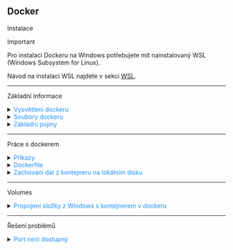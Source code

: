 ## Docker

Instalace

> [!IMPORTANT]
> Pro instalaci Dockeru na Windows potřebujete mít nainstalovaný WSL (Windows Subsystem for Linux).
>
> Návod na instalaci WSL najdete v sekci [WSL](wsl.md).

---

Základní informace

<details>
<summary><span style="color:#1E90FF;">Vysvětlení dockeru</span></summary>

- **Docker** je platforma pro vývoj, doručování a běh aplikací pomocí kontejnerizace.

- Izoluje aplikace se všemi jejími knihovnami, konfiguračními soubory a dalšími závislými soubory do kontejnerů.

  > [!NOTE]
  > Kontejnery zajišťují, že aplikace mohou být spuštěny v jakémkoli prostředí.

- Docker se stará o celý životní cyklus kontejnerů.

  **Kontejner** ➜ **Vytvoření** ➜ **Spuštění** ➜ **Zastavení**

  > [!TIP]
  > - Kontejnerizace je virtualizací jádra operačního systému.
      >
      >    Všechny kontejnery běží v rámci jednoho operačního systému a sdílejí paměť, knihovny a další zdroje.
  >
  > - Zdroje se tímto způsobem využívají efektivnější než klasická virtualizace.
      >
      >    Spuštění kontejneru je navíc mnohem rychlejší než spuštění virtuálního stroje s instalací operačního systému.
  >
  > - Malá režie a na stejném hardwaru můžete spustit více docker kontejnerů než virtuálních strojů
  >
  > <img src="../images/A2q5GRgncw.png" alt="docker_kontejnery.png"/>

</details>

<details>
<summary><span style="color:#1E90FF;">Soubory dockeru</span></summary>

- Seznam souborů:

  <details>
  <summary><span style="color:#E95A84;">dockerd.exe</span></summary>

  Spouští Docker Daemon, což je hlavní služba, která spravuje kontejnery a poslouchá na socketu či TCP portu.

  </details>

  <details>
  <summary><span style="color:#E95A84;">docker.exe</span></summary>

  Klientský nástroj, který posílá příkazy daemonu (např. `docker run`, `docker ps`).

  </details>

  <details>
  <summary><span style="color:#E95A84;">docker-compose.exe</span></summary>

  Umožňuje definovat a spouštět více Docker kontejnerů jako součásti jedné aplikace.

  Pomocí souboru `docker-compose.yml` můžete definovat všechny služby (kontejnery), které mají běžet, včetně jejich
  konfigurací, závislostí a propojení mezi nimi.

  </details>

  <details>
  <summary><span style="color:#E95A84;">docker-compose.yml</span></summary>

  Konfigurační soubor, který popisuje, jaké kontejnery (služby) mají být spuštěny, jaké obrazové soubory mají používat,
  jaké porty mají být mapovány a jaké další nastavení kontejnery potřebují.

  Tento soubor je zpracován příkazem `docker-compose up`, který automaticky spustí všechny definované kontejnery.

  </details>

</details>

<details>
<summary><span style="color:#1E90FF;">Základní pojmy</span></summary>

- Sezmam základních pojmů:

  <details>
  <summary><span style="color:#E95A84;">dockerfile</span></summary>

  Textový soubor s instrukcemi k vytvoření `Docker image`.

  Specifikuje operační systém, na kterém bude běžet kontejner, jazyky, lokace, porty a další komponenty.

  </details>

  <details>
  <summary><span style="color:#E95A84;">docker image</span></summary>

  Komprimovaná, samostatná část softwaru vytvořená příkazy v `Dockerfile`.

  Je to "šablona" (aplikace plus požadované knihovny a binární soubory) potřebná k vytvoření a spuštění Docker
  kontejneru.

  </details>

  <details>
  <summary><span style="color:#E95A84;">docker run</span></summary>

  Příkaz, který spouští kontejnery.

  > [!NOTE]
  > Každý kontejner je instancí jednoho image.

  </details>

  <details>
  <summary><span style="color:#E95A84;">docker hub</span></summary>

  Oficiální úložiště pro sdílení `docker image`.

  > [!TIP]
  > Obsahuje officiální `docker image` z open-source projektů a neoficiální od komunity.
  >
  > Možnost pracovat i s lokálními docker úložišti.

  </details>

  <details>
  <summary><span style="color:#E95A84;">docker engine</span></summary>

  Jádro softwaru docker.

  Technologie na principu klient-server, která vytváří a provozuje kontejnery.

  </details>

  <details>
  <summary><span style="color:#E95A84;">docker compose</span></summary>

  Definice ke spuštění více kontejnerů.

  </details>

</details>

---

Práce s dockerem

<details>
<summary><span style="color:#1E90FF;">Příkazy</span></summary>

---

Zobrazení

  <details>
    <summary><span style="color:#E95A84;">Zobrazit běžící kontejnery</span></summary>

  ```Docker
  docker ps
  ```

  </details>

  <details>
  <summary><span style="color:#E95A84;">Zobrazit všechny docker image</span></summary>

  ```Docker
  docker images
  ```

  </details>

---
Aktualizace nastavení
  <details>
  <summary><span style="color:#E95A84;">Zapnout automatické spouštění kontejneru</span></summary>

  ```Docker
  docker update --restart=yes <container name or id>
  ```

  </details>

  <details>
  <summary><span style="color:#E95A84;">Vypnout automatické spouštění kontejneru</span></summary>

  ```Docker
  docker update --restart=no <container name or id>
  ```

  </details>

---

Stažení
  <details>
  <summary><span style="color:#E95A84;">Stáhnout docker image</span></summary>

  ```Docker
  docker pull <Image name>
  ```

> [!NOTE]
> `<Image name>` = Je název `docker image`. (Například: `mcr.microsoft.com/dotnet/core/sdk:3.1`)

  </details>

---

Záloha
  <details>
  <summary><span style="color:#E95A84;">Zálohovat docker image</span></summary>

  ```Docker
  docker save -o <path to tar file> <docker image name or id>
  ``` 

> [!NOTE]
> `<path to tar file>` = Cesta k souboru, kam chcete zálohu uložit.
> `<docker image name>` = Název docker image, který chcete zálohovat.
>
> Například: `docker save -o dotnet-sdk.tar mcr.microsoft.com/dotnet/core/sdk:3.1`
  </details>

---

Obnova
  <details>
  <summary><span style="color:#E95A84;">Obnova docker image</span></summary>

  ```Docker
  docker load -i <path to tar file>
  ```

> [!NOTE]
> `<path to tar file>` = Cesta k souboru, který chcete obnovit.
>
> Příklad: `docker load-i dotnet-sdk.tar`

  </details>

---

Vytoření
  <details>
  <summary><span style="color:#E95A84;">Sestavení docker image</span></summary>

- `docker build [-t] customFolder`

  Sestaví kontejner pro docker image ve vybraném adresáři.

  > [!NOTE]
  > `customFolder`
  >
  >  Název vybraného adresáře k sestavení docker image.
  >
  > Může být například aktuální adresář: `.`, nebo jakkoli jinak.
  >
  > `-t`
  >
  >  Pojmenování image a tagu. (Pokud není zadán parametr -t, použije se tag: `latest`)

    - Příklad:

      ```Docker
      docker build -t myapp .
      ```

  > [!NOTE]
  > `myapp` = Název pro nově sestavený kontejner. (Může být jakýkoli.)
  >
  > `.` = Pracovní adresář v dockeru. (V tomto příkladu kořenový adresář.)

  </details>

---

Spuštění

  <details>
  <summary><span style="color:#E95A84;">Spustit služby definované v docker-compose.yml</span></summary>

  ```Docker
  docker-compose up
  ```

> [!NOTE]
> Spustí všechny služby definované v souboru `docker-compose.yml` v aktuálním adresáři.

> [!TIP]
> - Použijte `-d` pro spuštění na pozadí: `docker-compose up -d`
> - Pro sestavení a spuštění použijte: `docker-compose up --build`
> - Pro zastavení služeb použijte: `docker-compose down`

  </details>

  <details>
  <summary><span style="color:#E95A84;">Spuštění kontejneru z docker image</span></summary>

- `docker run <docker image>`

  Spustí kontejner pro docker image.

  ```Docker
  docker run kitematic/hello-world-nginx
  ```

  > [!TIP]  
  > Spustí docker kontejner s docker image: `kitematic/hello-world-nginx`

  </details>

  <details>
  <summary><span style="color:#E95A84;">Spustit na jiném portu</span></summary>

  ```Docker
  docker run -p 70:80 kitematic/hello-world-nginx 
  ```

> [!NOTE]  
> `-p` = Mapuje port 70 na hostitelském stroji na port 80 uvnitř kontejneru. (To znamená, že pokud aplikace uvnitř
> kontejneru poslouchá na portu 80, bude přístupná na portu 70 hostitelského stroje.)
>
> `kitematic/hello-world-nginx` = Název docker image ke spuštění.

  </details>

  <details>
  <summary><span style="color:#E95A84;">Spustí a smaže container po ukončení</span></summary>

  ```Docker
  docker run --rm kitematic/hello-world-nginx 
  ```

> [!NOTE]  
> `--rm`
>
> Docker automaticky odstraní kontejner, když je běh kontejneru přerušení.

> [!TIP]  
> Užitečné, pokud nechcete, aby se vaše lokální úložiště naplnilo zastavenými kontejnery.

  </details>

  <details>
  <summary><span style="color:#E95A84;">Spustit v interaktivním módu</span></summary>

  ```Docker
  docker run -it kitematic/hello-world-nginx 
  ```

> [!NOTE]
> Užitečné, pokud chcete spustit kontejner a poté v něm spustit další příkazy, například při ladění nebo vývoji.

  </details>

  <details>
  <summary><span style="color:#E95A84;">Spuštění více kontejnerů z docker image najednou</span></summary>

> [!NOTE]
> Musíte použít soubor YAML k definování služeb vaší aplikace.
>
> Následně pomocí jediného příkazu `docker-compose up` můžete vytvořit a spustit všechny služby definované ve vašem
> souboru `docker-compose.yml`.

> [!TIP]
> Automaticky použije lokální `docker image`, pokud je k dispozici.

Příklad souboru `docker-compose.yaml`:

  ```yaml
  # Verze Docker Compose souboru
  version: '3.4'

  # Definice služeb
  services:
    # Název služby
    webapp:
      # Obraz, který se má použít pro tuto službu
      # Tento obraz je vzorová aplikace ASP.NET Core od Microsoftu
      image: mcr.microsoft.com/dotnet/core/samples:aspnetapp
      # Instrukce pro sestavení obrazu
      build:
        # Kontext pro sestavení, obvykle je to adresář obsahující Dockerfile
        context: .
        # Cesta k Dockerfile
        dockerfile: Dockerfile
      # Mapování portů mezi hostitelem a kontejnerem
      # Formát je "host:kontejner"
      # Toto nastavení říká Dockeru, aby přesměroval port 8000 na hostiteli na port 80 v kontejneru
      ports:
        - "8000:80"
  ```

  </details>

---

Zastavení
  <details>
  <summary><span style="color:#E95A84;">Zastavit kontejner</span></summary>

  ```Docker
  docker stop <docker container name or id>
  ```

  </details>

---

Odstranění

  <details>
  <summary><span style="color:#E95A84;">Odstranění kontejneru</span></summary>

  ```Docker
  docker rm <container name or id>
  ```

  </details>

  <details>
  <summary><span style="color:#E95A84;">Odstranění image</span></summary>

  ```Docker
  docker rmi <docker image name or id>
  ``` 

  </details>

---

</details>

<details>
<summary><span style="color:#1E90FF;">Dockerfile</span></summary>

V dockeru **není žádná výchozí složka**.

> [!TIP]
> Když vytváříte Dockerfile, můžete nastavit pracovní adresář v kontejneru pomocí příkazu `WORKDIR`.

> [!TIP]
> Pokud není nastaven `WORKDIR`, vztahuje se vše na kořenový adresář (/) kontejneru.

- Příklady:

  <details>
  <summary><span style="color:#E95A84;">Příklad pro .NET Core</span></summary>

  ```Docker
  # Používáme oficiální .NET Core runtime image z Docker Hub
  # 'dotnet' je jméno image a '3.1' je tag, který specifikuje verzi
  FROM mcr.microsoft.com/dotnet/core/runtime:3.1
  
  # Nastavíme pracovní adresář v kontejneru na /app
  # Pokud tento adresář neexistuje, docker ho vytvoří
  WORKDIR /app
  
  # Kopírujeme výstup buildu z našeho stroje do kontejneru
  # 'publish' je cesta k výstupu buildu na našem stroji
  # '.' znamená aktuální (pracovní) adresář v kontejneru
  COPY ./publish .
  
  # Nastavíme spustitelný soubor pro kontejner
  # 'myapp.dll' je název naší aplikace
  ENTRYPOINT ["dotnet", "myapp.dll"]
  ```

  > [!NOTE]
  > Vytvoří `docker image` pro vaši aplikaci .NET Core.
  >
  > Když spustíte kontejner z této image, vaše aplikace se automaticky spustí.

  </details>

  <details>
  <summary><span style="color:#E95A84;">Příklad pro C# Aplikaci</span></summary>

  ```Docker
  # Používáme oficiální .NET Core SDK image z Docker Hub
  # 'dotnet' je jméno image a '3.1' je tag, který specifikuje verzi
  FROM mcr.microsoft.com/dotnet/core/sdk:3.1
  
  # Nastavíme pracovní adresář v kontejneru na /app
  # Pokud tento adresář neexistuje, docker ho vytvoří
  WORKDIR /app
  
  # Kopírujeme všechny soubory z našeho stroje do kontejneru
  # '.' znamená aktuální adresář na našem stroji
  # '.' znamená aktuální (pracovní) adresář v kontejneru
  COPY . .
  
  # Spustíme příkaz 'dotnet restore', který stáhne všechny potřebné NuGet balíčky
  RUN dotnet restore
  
  # Spustíme příkaz 'dotnet publish', který vytvoří výstup buildu naší aplikace
  RUN dotnet publish -c Release -o out
  
  # Nastavíme spustitelný soubor pro kontejner
  # 'myapp.dll' je název naší aplikace
  ENTRYPOINT ["dotnet", "out/myapp.dll"]
  ```

  > [!NOTE]
  > Tento Dockerfile vytvoří docker image pro vaši aplikaci C#.
  >
  > Když spustíte kontejner z této image, vaše aplikace se automaticky spustí.

  </details>

  <details>
  <summary><span style="color:#E95A84;">Příklad .NET Core a lokálních NuGet balíčků</span></summary>

  ```Docker
  # Používáme oficiální .NET Core SDK image z Docker Hub
  FROM mcr.microsoft.com/dotnet/core/sdk:3.1
  
  # Nastavíme pracovní adresář v kontejneru na /app
  WORKDIR /app
  
  # Kopírujeme všechny soubory z našeho stroje do kontejneru
  COPY . .
  
  # Spustíme příkaz 'dotnet restore', který načte všechny potřebné NuGet balíčky z lokálního úložiště
  # Předpokládáme, že všechny potřebné NuGet balíčky jsou uloženy v adresáři 'nuget' našeho projektu
  RUN dotnet restore --source ./nuget
  
  # Spustíme příkaz 'dotnet publish', který vytvoří výstup buildu naší aplikace
  RUN dotnet publish -c Release -o out
  
  # Nastavíme spustitelný soubor pro kontejner
  ENTRYPOINT ["dotnet", "out/myapp.dll"]
  ```

  > [!TIP]
  > V tomto příkladu předpokládáme, že všechny potřebné NuGet balíčky jsou uloženy v adresáři `nuget` vašeho projektu.
  >
  > Příkaz `dotnet restore --source ./nuget` pak načte tyto balíčky z lokálního úložiště místo stahování z internetu.

  </details>

</details>

<details>
<summary><span style="color:#1E90FF;">Zachování dat z kontejneru na lokálním disku</span></summary>

<img src="/../images/dockerKeepDataOnLocal.png" alt="dockerKeepDataOnLocal.png" width="800px"/>

</details>

---

Volumes

<details>
<summary><span style="color:#1E90FF;">Propojení složky z Windows s kontejnerem v dockeru</span></summary>

| Nastavení         | Cesta                                                                       | Popis                              |
|-------------------|-----------------------------------------------------------------------------|------------------------------------|
| Host/Volume       | `/run/desktop/mnt/host/c/Program Files/Unity/Hub/Editor/6000.0.33f1/Editor` | Cesta ke složce na hostitelském PC |
| Path in container | `/app/unity`                                                                | Cesta uvnitř Docker kontejneru     |

> [!NOTE]
> - Host/Volume určuje cestu k existující složce na vašem počítači
> - Path in container definuje, kde bude složka dostupná uvnitř kontejneru

</details>

---

Řešení problémů

<details>
<summary><span style="color:#1E90FF;">Port není dostupný</span></summary>

Pro řešení chyb jako "Ports are not available" nebo "bind: An attempt was made to access a socket"

```cmd
net stop winnat
net start winnat
```

> [!NOTE]
> Příkazy restartují službu Windows NAT (Network Address Translation), která spravuje síťovou komunikaci mezi hostitelským systémem a Docker kontejnery.
> 
> Restart služby tak uvolní případné zablokované síťové porty.

</details>